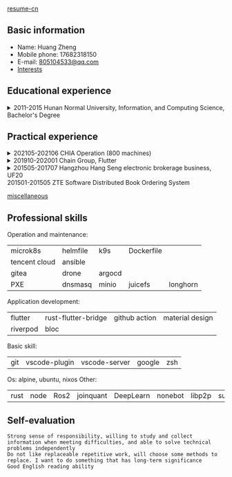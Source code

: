 [resume-cn](index.md)
## Basic information
  + Name: Huang Zheng
  + Mobile phone: 17682318150
  + E-mail: 805104533@qq.com
  + [Interests](Interests.md)

## Educational experience
<details>
<summary>
2011-2015 Hunan Normal University, Information, and Computing Science, Bachelor's Degree
</summary>
<pre><code>Bronze medal in 2013 ACM Asian District Hangzhou Station
2014 University of Science and Technology of China quota for postgraduate study
Mathematical modeling, ACM
A Poisson distribution and singularity model
</code></pre>
</details>

## Practical experience

<details>
<summary>
202105-202106 CHIA Operation (800 machines)
</summary>
<pre><code>
win:
    Installing, information synchronization of shared documents, personnel training, PS
Linux:
    Fixed IP, sshpass, ansible, shell, swar (python)
    boot-on Plot, end the shutdown, ZABBIX data recording
    Modification of kernel parameters, removal of reserved space,16T hard disk formatting Settings, script selection, NTFS to Linux, verification of actual results based on performance data, handling file integrity, crontab and state driving, task optimization
other:
    try MicroK8S for controlling the machine, and it is with bandwidth failing

</code></pre>
</details>




<details>
<summary>
201910-202001 Chain Group, Flutter
</summary>
<pre><code>
1. do about 300 PR
2. write some package
ddd_flutter
share_list
</code></pre>
</details>




<details>
<summary>
201505-201707 Hangzhou Hang Seng electronic brokerage business, UF20
</summary>
<pre><code>
1. Software Documentation
2. Get the location information of the mouse and identify controls, for Automated Testing (VB). Its essence is input->app->output
3. Gray box testing (Oracle, Delphi, C++)
</code></pre>
</details>
201501-201505 ZTE Software Distributed Book Ordering System

[miscellaneous](./miscellaneous.md)
## Professional skills
<table>
Operation and maintenance: 
<tr>
    <td>microk8s</td><td>helmfile</td><td>k9s</td><td>Dockerfile</td>
</tr>
<tr>
<td>tencent cloud</td>
<td>ansible</td>
<tr>
<td>gitea</td><td>drone</td><td>argocd</td>
</tr>
<tr>
</td><td>PXE</td><td>dnsmasq</td>
<td>minio</td><td>juicefs</td><td>longhorn</td>
</tr>
<table>
Application development: 
<tr>
<td>flutter</td><td>rust-flutter-bridge</td><td>github action</td><td>material design</td>
</tr>
<tr>
</td><td>riverpod</td><td>bloc</td><td>
</tr>
</table>
<table>
Basic skill:

</td><td>git</td><td>vscode-plugin</td><td>vscode-server</td><td>google</td><td>zsh</td>
</table>
Os: alpine, ubuntu, nixos
<table>
Other: 

<td>rust</td><td>node</td><td>Ros2</td><td>joinquant</td><td>DeepLearn</td><td>nonebot</td><td>libp2p</td><td>substrate</td><td>surrealdb</td><td>seaorm</td>

</table>


## Self-evaluation
```
Strong sense of responsibility, willing to study and collect information when meeting difficulties, and able to solve technical problems independently
Do not like replaceable repetitive work, will choose some methods to replace. I want to do something that has long-term significance
Good English reading ability
```
